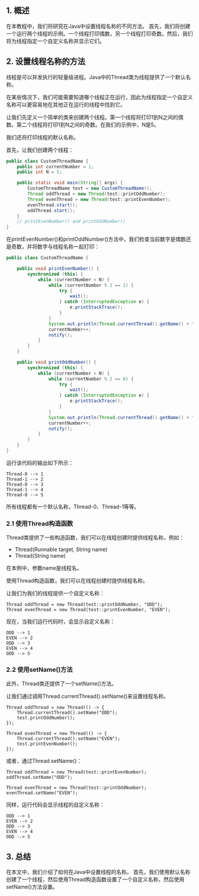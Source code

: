 ## 1. 概述

在本教程中，我们将研究在Java中设置线程名称的不同方法。
首先，我们将创建一个运行两个线程的示例。一个线程打印偶数，另一个线程打印奇数。然后，我们将为线程指定一个自定义名称并显示它们。

## 2. 设置线程名称的方法

线程是可以并发执行的轻量级进程。Java中的Thread类为线程提供了一个默认名称。

在某些情况下，我们可能需要知道哪个线程正在运行，因此为线程指定一个自定义名称可以更容易地在其他正在运行的线程中找到它。

让我们先定义一个简单的类来创建两个线程。第一个线程将打印1到N之间的偶数。第二个线程将打印1到N之间的奇数。在我们的示例中，N是5。

我们还将打印线程的默认名称。

首先，让我们创建两个线程：

```java
public class CustomThreadName {
    public int currentNumber = 1;
    public int N = 5;

    public static void main(String[] args) {
        CustomThreadName test = new CustomThreadName();
        Thread oddThread = new Thread(test::printOddNumber);
        Thread evenThread = new Thread(test::printEvenNumber);
        evenThread.start();
        oddThread.start();
    }
    // printEvenNumber() and printOddNumber()
}
```

在printEvenNumber()和printOddNumber()方法中，我们检查当前数字是偶数还是奇数，并将数字与线程名称一起打印：

```java
public class CustomThreadName {

    public void printEvenNumber() {
        synchronized (this) {
            while (currentNumber < N) {
                while (currentNumber % 2 == 1) {
                    try {
                        wait();
                    } catch (InterruptedException e) {
                        e.printStackTrace();
                    }
                }
                System.out.println(Thread.currentThread().getName() + " --> " + currentNumber);
                currentNumber++;
                notify();
            }
        }
    }

    public void printOddNumber() {
        synchronized (this) {
            while (currentNumber < N) {
                while (currentNumber % 2 == 0) {
                    try {
                        wait();
                    } catch (InterruptedException e) {
                        e.printStackTrace();
                    }
                }
                System.out.println(Thread.currentThread().getName() + " --> " + currentNumber);
                currentNumber++;
                notify();
            }
        }
    }
}
```

运行该代码的输出如下所示：

```text
Thread-0 --> 1
Thread-1 --> 2
Thread-0 --> 3
Thread-1 --> 4
Thread-0 --> 5
```

所有线程都有一个默认名称，Thread-0、Thread-1等等。

### 2.1 使用Thread构造函数

Thread类提供了一些构造函数，我们可以在线程创建时提供线程名称，例如：

+ Thread(Runnable target, String name)
+ Thread(String name)

在本例中，参数name是线程名。

使用Thread构造函数，我们可以在线程创建时提供线程名称。

让我们为我们的线程提供一个自定义名称：

```text
Thread oddThread = new Thread(test::printOddNumber, "ODD");
Thread evenThread = new Thread(test::printEvenNumber, "EVEN");
```

现在，当我们运行代码时，会显示自定义名称：

```text
ODD --> 1
EVEN --> 2
ODD --> 3
EVEN --> 4
ODD --> 5
```

### 2.2 使用setName()方法

此外，Thread类还提供了一个setName()方法。

让我们通过调用Thread.currentThread().setName()来设置线程名称。

```text
Thread oddThread = new Thread(() -> {
    Thread.currentThread().setName("ODD");
    test.printOddNumber();
});

Thread evenThread = new Thread(() -> {
    Thread.currentThread().setName("EVEN");
    test.printEvenNumber();
});
```

或者，通过Thread.setName()：

```text
Thread oddThread = new Thread(test::printEvenNumber);
oddThread.setName("ODD");

Thread evenThread = new Thread(test::printOddNumber);
evenThread.setName("EVEN");
```

同样，运行代码会显示线程的自定义名称：

```text
ODD --> 1
EVEN --> 2
ODD --> 3
EVEN --> 4
ODD --> 5
```

## 3. 总结

在本文中，我们介绍了如何在Java中设置线程的名称。
首先，我们使用默认名称创建了一个线程，然后使用Thread构造函数设置了一个自定义名称，然后使用setName()方法设置。